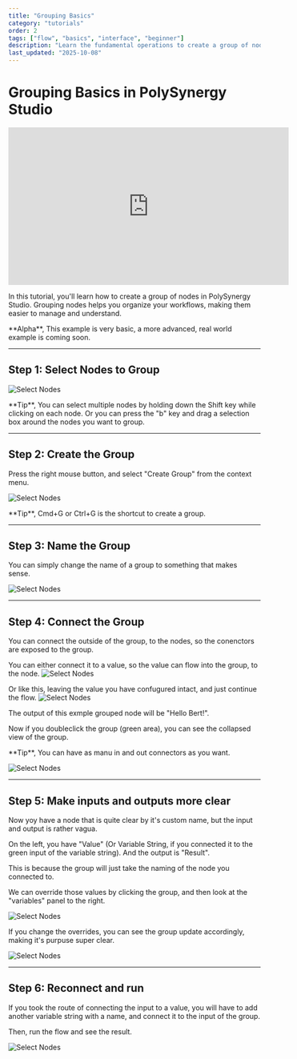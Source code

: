 ```yaml
---
title: "Grouping Basics"
category: "tutorials"
order: 2
tags: ["flow", "basics", "interface", "beginner"]
description: "Learn the fundamental operations to create a group of nodes"
last_updated: "2025-10-08"
---
```


# Grouping Basics in PolySynergy Studio

<div class="video-container">
<iframe width="560" height="315" src="https://www.youtube.com/embed/30w3T7Xxtz0" title="Grouping Basics Tutorial" frameborder="0" allow="accelerometer; autoplay; clipboard-write; encrypted-media; gyroscope; picture-in-picture; web-share" allowfullscreen></iframe>
</div>

In this tutorial, you'll learn how to create a group of nodes in PolySynergy Studio. Grouping nodes helps you organize your workflows, making them easier to manage and understand.

<div class="info">
**Alpha**, This example is very basic, a more advanced, real world example is coming soon.
</div>

---

## Step 1: Select Nodes to Group

![Select Nodes](http://localhost:8090/api/v1/documentation/assets/images/tutorial-grouping-step-1.png)

<div class="info">
**Tip**, You can select multiple nodes by holding down the Shift key while clicking on each node. Or you can press the "b" key and drag a selection box around the nodes you want to group.
</div>

---

## Step 2: Create the Group

Press the right mouse button, and select "Create Group" from the context menu.

![Select Nodes](http://localhost:8090/api/v1/documentation/assets/images/tutorial-grouping-step-2.png)

<div class="info">
**Tip**, Cmd+G or Ctrl+G is the shortcut to create a group.
</div>

---

## Step 3: Name the Group

You can simply change the name of a group to something that makes sense.

![Select Nodes](http://localhost:8090/api/v1/documentation/assets/images/tutorial-grouping-step-3.png)

---

## Step 4: Connect the Group

You can connect the outside of the group, to the nodes, so the conenctors are exposed to the group.

You can either connect it to a value, so the value can flow into the group, to the node.
![Select Nodes](http://localhost:8090/api/v1/documentation/assets/images/tutorial-grouping-step-5.png)

Or like this, leaving the value you have confugured intact, and just continue the flow.
![Select Nodes](http://localhost:8090/api/v1/documentation/assets/images/tutorial-grouping-step-4.png)

The output of this exmple grouped node will be "Hello Bert!".

Now if you doubleclick the group (green area), you can see the collapsed view of the group.

<div class="info">
**Tip**, You can have as manu in and out connectors as you want.
</div>

![Select Nodes](http://localhost:8090/api/v1/documentation/assets/images/tutorial-grouping-step-6.png)

---

## Step 5: Make inputs and outputs more clear

Now yoy have a node that is quite clear by it's custom name, but the input and output is rather vagua.

On the left, you have "Value" (Or Variable String, if you connected it to the green input of the variable string). And the output is "Result".

This is because the group will just take the naming of the node you connected to.

We can override those values by clicking the group, and then look at the "variables" panel to the right.

![Select Nodes](http://localhost:8090/api/v1/documentation/assets/images/tutorial-grouping-step-7.png)

If you change the overrides, you can see the group update accordingly, making it's purpuse super clear.

![Select Nodes](http://localhost:8090/api/v1/documentation/assets/images/tutorial-grouping-step-8.png)

---

## Step 6: Reconnect and run

If you took the route of connecting the input to a value, you will have to add another variable string with a name, and connect it to the input of the group.

Then, run the flow and see the result.

![Select Nodes](http://localhost:8090/api/v1/documentation/assets/images/tutorial-grouping-step-9.png)
